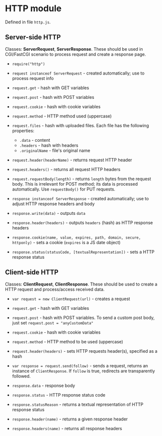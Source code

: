 # HTTP module #

Defined in file `http.js`.

## Server-side HTTP ##

Classes: **ServerRequest**, **ServerResponse**. These should be used in CGI/FastCGI scenario to process request and create a response page.

  * `require("http")`
  * `request instanceof ServerRequest` - created automatically; use to process request info
  * `request.get` - hash with GET variables
  * `request.post` - hash with POST variables
  * `request.cookie` - hash with cookie variables
  * `request.method` - HTTP method used (uppercase)
  * `request.files` - hash with uploaded files. Each file has the following properties:
    * `.data` - content
    * `.headers` - hash with headers
    * `.originalName` - file's original name
  * `request.header(headerName)` - returns request HTTP header
  * `request.headers()` - returns all request HTTP headers
  * `request.requestBody(length)` - returns `length` bytes from the request body. This is irrelevant for POST method; its data is processed automatically. Use `requestBody()` for PUT requests.

  * `response instanceof ServerResponse` - created automatically; use to adjust HTTP response headers and body
  * `response.write(data)` - outputs `data`
  * `response.header(headers)` - outputs `headers` (hash) as HTTP response headers
  * `response.cookie(name, value, expires, path, domain, secure, httponly)` - sets a cookie (`expires` is a JS date object)
  * `response.status(statusCode, [textualRepresentation])` - sets a HTTP response status

## Client-side HTTP ##

Classes: **ClientRequest**, **ClientResponse**. These should be used to create a HTTP request and process/access received data.

  * `var request = new ClientRequest(url)` - creates a request
  * `request.get` - hash with GET variables
  * `request.post` - hash with POST variables. To send a custom post body, just set `request.post = "anyCustomData"`
  * `request.cookie` - hash with cookie variables
  * `request.method` - HTTP method to be used (uppercase)
  * `request.header(headers)` - sets HTTP requests header(s), specified as a hash
  * `var response = request.send(follow)` - sends a request, returns an instance of `ClientResponse`. If `follow` is true, redirects are transparently followed.

  * `response.data` - response body
  * `response.status` - HTTP response status code
  * `response.statusReason` - returns a textual representation of HTTP response status
  * `response.header(name)` - returns a given response header
  * `response.headers(name)` - returns all response headers